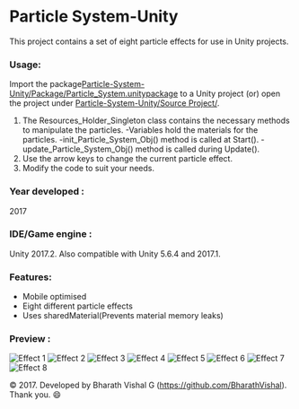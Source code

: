 # Particle System-Unity
This project contains a set of eight particle effects for use in Unity projects.



### Usage:
Import the package[Particle-System-Unity/Package/Particle_System.unitypackage](https://github.com/BharathVishal/Particle-System-Unity/blob/master/Package/Particle_System.unitypackage) to a Unity project (or) open the project under 
[Particle-System-Unity/Source Project/](https://github.com/BharathVishal/Particle-System-Unity/tree/master/Source%20Project).

1. The Resources_Holder_Singleton class contains the necessary methods to manipulate the particles.
    -Variables hold the materials for the particles.
    -init_Particle_System_Obj() method is called at Start().
    -update_Particle_System_Obj() method is called during Update().
2. Use the arrow keys to change the current particle effect.
3. Modify the code to suit your needs.



### Year developed : 
2017



### IDE/Game engine : 
Unity 2017.2. Also compatible with Unity 5.6.4 and 2017.1.



### Features:
* Mobile optimised
* Eight different particle effects
* Uses sharedMaterial(Prevents material memory leaks)



### Preview : 
![Effect 1](https://github.com/BharathVishal/Particle-System-Unity/blob/master/Preview%20GIFs/0.gif)
![Effect 2](https://github.com/BharathVishal/Particle-System-Unity/blob/master/Preview%20GIFs/1.gif)
![Effect 3](https://github.com/BharathVishal/Particle-System-Unity/blob/master/Preview%20GIFs/2.gif)
![Effect 4](https://github.com/BharathVishal/Particle-System-Unity/blob/master/Preview%20GIFs/3.gif)
![Effect 5](https://github.com/BharathVishal/Particle-System-Unity/blob/master/Preview%20GIFs/4.gif)
![Effect 6](https://github.com/BharathVishal/Particle-System-Unity/blob/master/Preview%20GIFs/5.gif)
![Effect 7](https://github.com/BharathVishal/Particle-System-Unity/blob/master/Preview%20GIFs/6.gif)
![Effect 8](https://github.com/BharathVishal/Particle-System-Unity/blob/master/Preview%20GIFs/7.gif)



© 2017. Developed by Bharath Vishal G (https://github.com/BharathVishal).
Thank you. :smile:
